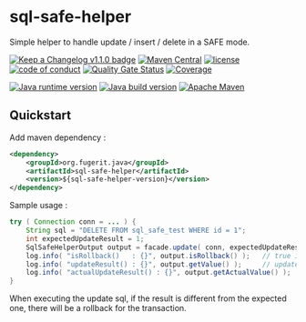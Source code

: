 # sql-safe-helper

Simple helper to handle update / insert / delete in a SAFE mode.

[![Keep a Changelog v1.1.0 badge](https://img.shields.io/badge/changelog-Keep%20a%20Changelog%20v1.1.0-%23E05735)](https://github.com/fugerit-org/sql-safe-helper/blob/master/CHANGELOG.md) 
[![Maven Central](https://img.shields.io/maven-central/v/org.fugerit.java/sql-safe-helper.svg)](https://mvnrepository.com/artifact/org.fugerit.java/sql-safe-helper)
[![license](https://img.shields.io/badge/License-Apache%20License%202.0-teal.svg)](https://opensource.org/licenses/Apache-2.0)
[![code of conduct](https://img.shields.io/badge/conduct-Contributor%20Covenant-purple.svg)](https://github.com/fugerit-org/fj-universe/blob/main/CODE_OF_CONDUCT.md)
[![Quality Gate Status](https://sonarcloud.io/api/project_badges/measure?project=fugerit-org_sql-safe-helper&metric=alert_status)](https://sonarcloud.io/summary/new_code?id=fugerit-org_sql-safe-helper)
[![Coverage](https://sonarcloud.io/api/project_badges/measure?project=fugerit-org_sql-safe-helper&metric=coverage)](https://sonarcloud.io/summary/new_code?id=fugerit-org_sql-safe-helper)

[![Java runtime version](https://img.shields.io/badge/run%20on-java%2011+-%23113366.svg?style=for-the-badge&logo=openjdk&logoColor=white)](https://universe.fugerit.org/src/docs/versions/java11.html)
[![Java build version](https://img.shields.io/badge/build%20on-java%2011+-%23ED8B00.svg?style=for-the-badge&logo=openjdk&logoColor=white)](https://universe.fugerit.org/src/docs/versions/java11.html)
[![Apache Maven](https://img.shields.io/badge/Apache%20Maven-3.9.0+-C71A36?style=for-the-badge&logo=Apache%20Maven&logoColor=white)](https://universe.fugerit.org/src/docs/versions/maven3_9.html)

## Quickstart

Add maven dependency :

```xml
<dependency>
    <groupId>org.fugerit.java</groupId>
    <artifactId>sql-safe-helper</artifactId>
    <version>${sql-safe-helper-version}</version>
</dependency>	
```

Sample usage : 

```java
try ( Connection conn = ... ) {
    String sql = "DELETE FROM sql_safe_test WHERE id = 1";
    int expectedUpdateResult = 1;
    SqlSafeHelperOutput output = facade.update( conn, expectedUpdateResult, sql );
    log.info( "isRollback()   : {}", output.isRollback() );   // true if a rollback has been needed
    log.info( "updateResult() : {}", output.getValue() );     // update result (se only if no roolback) 
    log.info( "actualUpdateResult() : {}", output.getActualValue() );     // update result (se even in case of rollback)
}
```

When executing the update sql, if the result is different from the expected one, 
there will be a rollback for the transaction.
